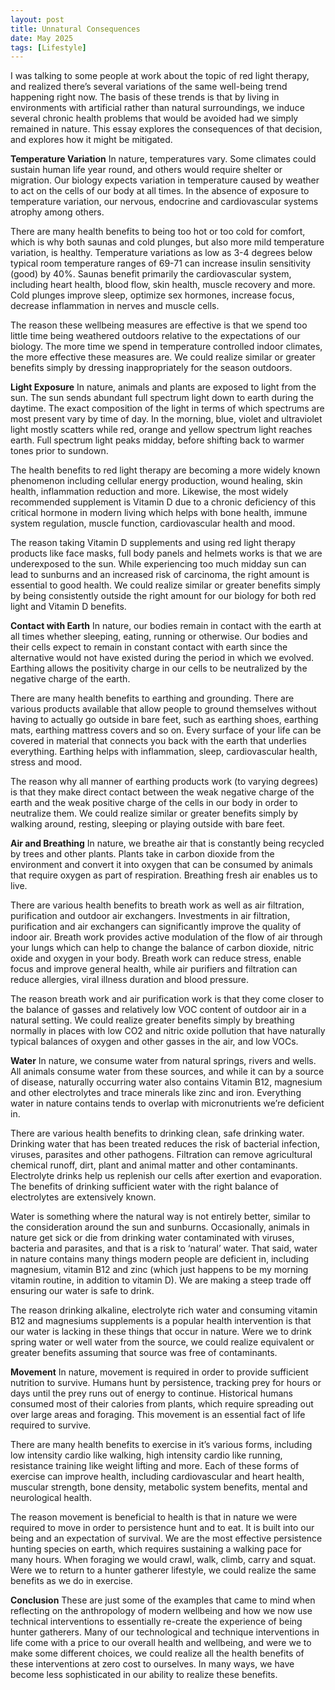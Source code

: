 ```yaml
---
layout: post
title: Unnatural Consequences
date: May 2025
tags: [Lifestyle]
---
```

I was talking to some people at work about the topic of red light therapy, and realized there’s several variations of the same well-being trend happening right now. The basis of these trends is that by living in environments with artificial rather than natural surroundings, we induce several chronic health problems that would be avoided had we simply remained in nature. This essay explores the consequences of that decision, and explores how it might be mitigated.

**Temperature Variation**
In nature, temperatures vary. Some climates could sustain human life year round, and others would require shelter or migration. Our biology expects variation in temperature caused by weather to act on the cells of our body at all times. In the absence of exposure to temperature variation, our nervous, endocrine and cardiovascular systems atrophy among others.

There are many health benefits to being too hot or too cold for comfort, which is why both saunas and cold plunges, but also more mild temperature variation, is healthy. Temperature variations as low as 3-4 degrees below typical room temperature ranges of 69-71 can increase insulin sensitivity (good) by 40%. Saunas benefit primarily the cardiovascular system, including heart health, blood flow, skin health, muscle recovery and more. Cold plunges improve sleep, optimize sex hormones, increase focus, decrease inflammation in nerves and muscle cells.

The reason these wellbeing measures are effective is that we spend too little time being weathered outdoors relative to the expectations of our biology. The more time we spend in temperature controlled indoor climates, the more effective these measures are. We could realize similar or greater benefits simply by dressing inappropriately for the season outdoors.

**Light Exposure**
In nature, animals and plants are exposed to light from the sun. The sun sends abundant full spectrum light down to earth during the daytime. The exact composition of the light in terms of which spectrums are most present vary by time of day. In the morning, blue, violet and ultraviolet light mostly scatters while red, orange and yellow spectrum light reaches earth. Full spectrum light peaks midday, before shifting back to warmer tones prior to sundown.

The health benefits to red light therapy are becoming a more widely known phenomenon including cellular energy production, wound healing, skin health, inflammation reduction and more. Likewise, the most widely recommended supplement is Vitamin D due to a chronic deficiency of this critical hormone in modern living which helps with bone health, immune system regulation, muscle function, cardiovascular health and mood. 

The reason taking Vitamin D supplements and using red light therapy products like face masks, full body panels and helmets works is that we are underexposed to the sun. While experiencing too much midday sun can lead to sunburns and an increased risk of carcinoma, the right amount is essential to good health. We could realize similar or greater benefits simply by being consistently outside the right amount for our biology for both red light and Vitamin D benefits.

**Contact with Earth**
In nature, our bodies remain in contact with the earth at all times whether sleeping, eating, running or otherwise. Our bodies and their cells expect to remain in constant contact with earth since the alternative would not have existed during the period in which we evolved. Earthing allows the positivity charge in our cells to be neutralized by the negative charge of the earth.

There are many health benefits to earthing and grounding. There are various products available that allow people to ground themselves without having to actually go outside in bare feet, such as earthing shoes, earthing mats, earthing mattress covers and so on. Every surface of your life can be covered in material that connects you back with the earth that underlies everything. Earthing helps with inflammation, sleep, cardiovascular health, stress and mood.

The reason why all manner of earthing products work (to varying degrees) is that they make direct contact between the weak negative charge of the earth and the weak positive charge of the cells in our body in order to neutralize them. We could realize similar or greater benefits simply by walking around, resting, sleeping or playing outside with bare feet.

**Air and Breathing**
In nature, we breathe air that is constantly being recycled by trees and other plants. Plants take in carbon dioxide from the environment and convert it into oxygen that can be consumed by animals that require oxygen as part of respiration. Breathing fresh air enables us to live.

There are various health benefits to breath work as well as air filtration, purification and outdoor air exchangers. Investments in air filtration, purification and air exchangers can significantly improve the quality of indoor air. Breath work provides active modulation of the flow of air through your lungs which can help to change the balance of carbon dioxide, nitric oxide and oxygen in your body. Breath work can reduce stress, enable focus and improve general health, while air purifiers and filtration can reduce allergies, viral illness duration and blood pressure. 

The reason breath work and air purification work is that they come closer to the balance of gasses and relatively low VOC content of outdoor air in a natural setting. We could realize greater benefits simply by breathing normally in places with low CO2 and nitric oxide pollution that have naturally typical balances of oxygen and other gasses in the air, and low VOCs.

**Water**
In nature, we consume water from natural springs, rivers and wells. All animals consume water from these sources, and while it can by a source of disease, naturally occurring water also contains Vitamin B12, magnesium and other electrolytes and trace minerals like zinc and iron. Everything water in nature contains tends to overlap with micronutrients we’re deficient in.

There are various health benefits to drinking clean, safe drinking water. Drinking water that has been treated reduces the risk of bacterial infection, viruses, parasites and other pathogens. Filtration can remove agricultural chemical runoff, dirt, plant and animal matter and other contaminants. Electrolyte drinks help us replenish our cells after exertion and evaporation. The benefits of drinking sufficient water with the right balance of electrolytes are extensively known.

Water is something where the natural way is not entirely better, similar to the consideration around the sun and sunburns. Occasionally, animals in nature get sick or die from drinking water contaminated with viruses, bacteria and parasites, and that is a risk to ‘natural’ water. That said, water in nature contains many things modern people are deficient in, including magnesium, vitamin B12 and zinc (which just happens to be my morning vitamin routine, in addition to vitamin D). We are making a steep trade off ensuring our water is safe to drink.

The reason drinking alkaline, electrolyte rich water and consuming vitamin B12 and magnesiums supplements is a popular health intervention is that our water is lacking in these things that occur in nature. Were we to drink spring water or well water from the source, we could realize equivalent or greater benefits assuming that source was free of contaminants. 

**Movement**
In nature, movement is required in order to provide sufficient nutrition to survive. Humans hunt by persistence, tracking prey for hours or days until the prey runs out of energy to continue. Historical humans consumed most of their calories from plants, which require spreading out over large areas and foraging. This movement is an essential fact of life required to survive.

There are many health benefits to exercise in it’s various forms, including low intensity cardio like walking, high intensity cardio like running, resistance training like weight lifting and more. Each of these forms of exercise can improve health, including cardiovascular and heart health, muscular strength, bone density, metabolic system benefits, mental and neurological health. 

The reason movement is beneficial to health is that in nature we were required to move in order to persistence hunt and to eat. It is built into our being and an expectation of survival. We are the most effective persistence hunting species on earth, which requires sustaining a walking pace for many hours. When foraging we would crawl, walk, climb, carry and squat. Were we to return to a hunter gatherer lifestyle, we could realize the same benefits as we do in exercise.

**Conclusion**
These are just some of the examples that came to mind when reflecting on the anthropology of modern wellbeing and how we now use technical interventions to essentially re-create the experience of being hunter gatherers. Many of our technological and technique interventions in life come with a price to our overall health and wellbeing, and were we to make some different choices, we could realize all the health benefits of these interventions at zero cost to ourselves. In many ways, we have become less sophisticated in our ability to realize these benefits.
